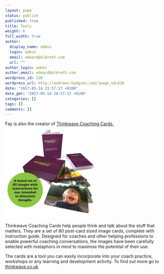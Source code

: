 ```yaml
---
layout: page
status: publish
published: true
title: Tools
weight: 6
full_width: true
author:
  display_name: admin
  login: admin
  email: edward@aldreth.com
  url: ""
author_login: admin
author_email: edward@aldreth.com
wordpress_id: 220
wordpress_url: http://andrews-hodgson.com/?page_id=220
date: "2017-05-14 21:57:17 +0100"
date_gmt: "2017-05-14 20:57:17 +0100"
categories: []
tags: []
comments: []
---
```


<p>Fay is also the creator of <a href="http://www.thinkwave.co.uk/" target="_blank" rel="noopener noreferrer">Thinkwave Coaching Cards.</a><img class="size-medium wp-image-228 alignright" src="/assets/thinkwave.jpg" alt="Thinkwave Coaching Cards" width="300" height="297" /></p>
<p>Thinkwave Coaching Cards help people think and talk about the stuff that matters.  They are a set of 80 post-card sized image cards, complete with instruction guide.  Designed for coaches and other helping professions to enable powerful coaching conversations, the images have been carefully selected with metaphors in mind to maximise the potential of their use.</p>
<p>The cards are a tool you can easily incorporate into your coach practice, workshops or any learning and development activity.  To find out more go to <a href="http://www.thinkwave.co.uk/" target="_blank" rel="noopener noreferrer">thinkwave.co.uk</a></p>
